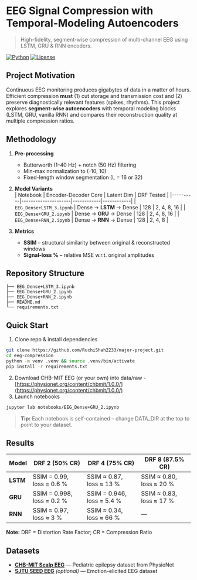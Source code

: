 # EEG Signal Compression with Temporal-Modeling Autoencoders  
> High-fidelity, segment-wise compression of multi-channel EEG using LSTM, GRU & RNN encoders.

[![Python](https://img.shields.io/badge/python-3.8%2B-blue)](https://www.python.org/)
[![License](https://img.shields.io/badge/license-MIT-green)](LICENSE)

## Project Motivation
Continuous EEG monitoring produces gigabytes of data in a matter of hours. Efficient compression **must** (1) cut storage and transmission cost and (2) preserve diagnostically relevant features (spikes, rhythms). This project explores **segment-wise autoencoders** with temporal modeling blocks (LSTM, GRU, vanilla RNN) and compares their reconstruction quality at multiple compression ratios.

## Methodology
1. **Pre-processing**  
   * Butterworth \(1–40 Hz\) + notch \(50 Hz\) filtering  
   * Min-max normalization to (-10, 10)  
   * Fixed-length window segmentation (L = 16 or 32)

2. **Model Variants**  
   | Notebook | Encoder-Decoder Core | Latent Dim | DRF Tested |
   |----------|---------------------|------------|------------|
   | `EEG_Dense+LSTM_3.ipynb` | Dense → **LSTM** → Dense | 128 | 2, 4, 8, 16 |
   | `EEG_Dense+GRU_2.ipynb`  | Dense → **GRU**  → Dense | 128 | 2, 4, 8, 16 |
   | `EEG_Dense+RNN_2.ipynb`  | Dense → **RNN**  → Dense | 128 | 2, 4, 8 |

3. **Metrics**  
   * **SSIM** – structural similarity between original & reconstructed windows  
   * **Signal-loss %** – relative MSE w.r.t. original amplitudes

## Repository Structure
```text
├── EEG_Dense+LSTM_3.ipynb
├── EEG_Dense+GRU_2.ipynb
├── EEG_Dense+RNN_2.ipynb
├── README.md
└── requirements.txt
```

## Quick Start
1. Clone repo & install dependencies
```bash
git clone https://github.com/RuchiShah2233/major-project.git
cd eeg-compression
python -m venv .venv && source .venv/bin/activate
pip install -r requirements.txt
```
2. Download CHB-MIT EEG (or your own) into data/raw - 
[https://physionet.org/content/chbmit/1.0.0/](https://physionet.org/content/chbmit/1.0.0/)
4. Launch notebooks
```bash
jupyter lab notebooks/EEG_Dense+GRU_2.ipynb
```
> **Tip:** Each notebook is self-contained – change DATA_DIR at the top to point to your dataset.

## Results

| Model | DRF 2 (50% CR) | DRF 4 (75% CR) | DRF 8 (87.5% CR) |
|-------|----------------|----------------|------------------|
| **LSTM** | SSIM = 0.99, loss = 0.6 % | SSIM ≈ 0.87, loss ≈ 13 % | SSIM ≈ 0.80, loss ≈ 20 % |
| **GRU**  | SSIM = 0.998, loss = 0.2 % | SSIM = 0.946, loss = 5.4 % | SSIM ≈ 0.83, loss ≈ 17 % |
| **RNN**  | SSIM ≈ 0.97, loss ≈ 3 %    | SSIM ≈ 0.34, loss ≈ 66 % | — |

**Note:** DRF = Distortion Rate Factor; CR = Compression Ratio

## Datasets

- **[CHB-MIT Scalp EEG](https://physionet.org/content/chbmit/1.0.0/)** — Pediatric epilepsy dataset from PhysioNet  
- **[SJTU SEED EEG](https://bcmi.sjtu.edu.cn/home/seed/)** *(optional)* — Emotion-elicited EEG dataset
